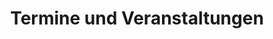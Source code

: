 ---
title: Termine und Veranstaltungen
intro: "Zunächst warten wir ab, was COVID-19 macht, entsprechend werden ggf. Termine noch abgesagt."
img: /assets/banner_termine.jpg
---